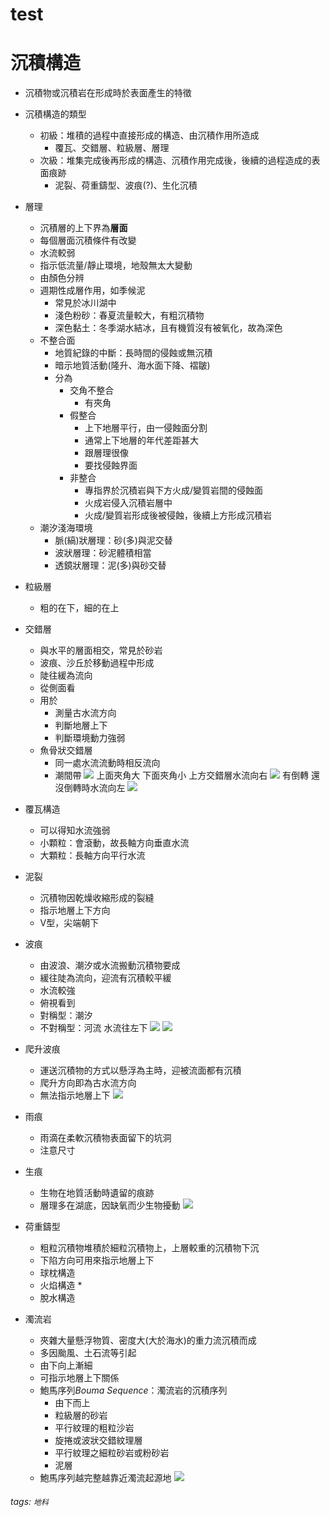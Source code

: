 # test

# 沉積構造
* 沉積物或沉積岩在形成時於表面產生的特徵
* 沉積構造的類型
    * 初級：堆積的過程中直接形成的構造、由沉積作用所造成
        * 覆瓦、交錯層、粒級層、層理
    * 次級：堆集完成後再形成的構造、沉積作用完成後，後續的過程造成的表面痕跡
        * 泥裂、荷重鑄型、波痕(?)、生化沉積

* 層理
    * 沉積層的上下界為**層面**
    * 每個層面沉積條件有改變
    * 水流較弱
    * 指示低流量/靜止環境，地殼無太大變動
    * 由顏色分辨
    * 週期性成層作用，如季候泥
        * 常見於冰川湖中
        * 淺色粉砂：春夏流量較大，有粗沉積物
        * 深色黏土：冬季湖水結冰，且有機質沒有被氧化，故為深色
    * 不整合面
        * 地質紀錄的中斷：長時間的侵蝕或無沉積
        * 暗示地質活動(隆升、海水面下降、褶皺)
        * 分為
            * 交角不整合
                * 有夾角
            * 假整合
                * 上下地層平行，由一侵蝕面分割
                * 通常上下地層的年代差距甚大
                * 跟層理很像
                * 要找侵蝕界面
            * 非整合
                * 專指界於沉積岩與下方火成/變質岩間的侵蝕面
                * 火成岩侵入沉積岩層中
                * 火成/變質岩形成後被侵蝕，後續上方形成沉積岩
    * 潮汐淺海環境
        * 脈(縞)狀層理：砂(多)與泥交替
        * 波狀層理：砂泥體積相當
        * 透鏡狀層理：泥(多)與砂交替
* 粒級層
    * 粗的在下，細的在上
* 交錯層
    * 與水平的層面相交，常見於砂岩
    * 波痕、沙丘於移動過程中形成
    * 陡往緩為流向
    * 從側面看
    * 用於
        * 測量古水流方向
        * 判斷地層上下
        * 判斷環境動力強弱
    * 魚骨狀交錯層
        * 同一處水流流動時相反流向
        * 潮間帶
  ![](https://i.imgur.com/kRFEqWh.jpg)
  上面夾角大
  下面夾角小
  上方交錯層水流向右
  ![](https://i.imgur.com/HN4pL5w.jpg)
  有倒轉 還沒倒轉時水流向左
  ![](https://i.imgur.com/iPV7vGw.jpg)
* 覆瓦構造
    * 可以得知水流強弱
    * 小顆粒：會滾動，故長軸方向垂直水流
    * 大顆粒：長軸方向平行水流
* 泥裂
    * 沉積物因乾燥收縮形成的裂縫
    * 指示地層上下方向
    * V型，尖端朝下
* 波痕
    * 由波浪、潮汐或水流搬動沉積物要成
    * 緩往陡為流向，迎流有沉積較平緩
    * 水流較強
    * 俯視看到
    * 對稱型：潮汐
    * 不對稱型：河流
  水流往左下
  ![](https://i.imgur.com/qFGNhep.jpg)
  ![](https://i.imgur.com/l7q1Q0L.jpg)
* 爬升波痕
    * 運送沉積物的方式以懸浮為主時，迎被流面都有沉積
    * 爬升方向即為古水流方向
    * 無法指示地層上下
      ![](https://i.imgur.com/oXe9YdK.jpg)
* 雨痕
    * 雨滴在柔軟沉積物表面留下的坑洞
    * 注意尺寸
* 生痕
    * 生物在地質活動時遺留的痕跡
    * 層理多在湖底，因缺氧而少生物擾動
      ![](https://i.imgur.com/5UecOQv.jpg)
* 荷重鑄型
    * 粗粒沉積物堆積於細粒沉積物上，上層較重的沉積物下沉
    * 下陷方向可用來指示地層上下
    * 球枕構造
    * 火焰構造
        * 
    * 脫水構造
* 濁流岩
    * 夾雜大量懸浮物質、密度大(大於海水)的重力流沉積而成
    * 多因颱風、土石流等引起
    * 由下向上漸細
    * 可指示地層上下關係
    * 鮑馬序列*Bouma Sequence*：濁流岩的沉積序列
        * 由下而上
        * 粒級層的砂岩
        * 平行紋理的粗粒沙岩
        * 旋捲或波狀交錯紋理層
        * 平行紋理之細粒砂岩或粉砂岩
        * 泥層
    * 鮑馬序列越完整越靠近濁流起源地
![](https://i.imgur.com/GoZxGn7.jpg)

###### tags: `地科`
